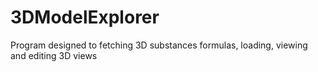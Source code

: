 # 3DModelExplorer

Program designed to fetching 3D substances formulas, loading, viewing and editing 3D views

